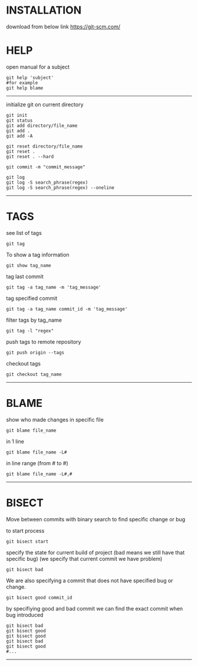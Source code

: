 

INSTALLATION
============

download from below link
https://git-scm.com/







HELP
====

open manual for a subject
```
git help 'subject'
#for example
git help blame
```

------------------------------------------------------------------------------------------

initialize git on current directory
```
git init
git status
git add directory/file_name
git add .
git add -A

git reset directory/file_name
git reset .
git reset . --hard

git commit -m "commit_message"

git log
git log -S search_phrase(regex)
git log -S search_phrase(regex) --oneline
```



------------------------------------------------------------------------------------------

TAGS
====

see list of tags
```
git tag
```
To show a tag information
```
git show tag_name
```
tag last commit
```
git tag -a tag_name -m 'tag_message'
```
tag specified commit
```
git tag -a tag_name commit_id -m 'tag_message'
```
filter tags by tag_name
```
git tag -l "regex"
```
push tags to remote repository
```
git push origin --tags
```
checkout tags
```
git checkout tag_name
```

------------------------------------------------------------------------------------------

BLAME
=====

show who made changes in specific file
```
git blame file_name 
```
in 1 line
```
git blame file_name -L#
```
in line range (from # to #)
```
git blame file_name -L#,#
```

------------------------------------------------------------------------------------------

BISECT
======
Move between commits with binary search to find specific change or bug

to start process
```
git bisect start
```
specify the state for current build of project
(bad means we still have that specific bug)
(we specify that current commit we have problem)
```
git bisect bad
```
We are also specifying a commit that does not have specified bug or change.
```
git bisect good commit_id 
```
by specifiying good and bad commit we can find the exact commit when bug introduced
```
git bisect bad
git bisect good
git bisect good
git bisect bad
git bisect good
#...
```
------------------------------------------------------------------------------------------

